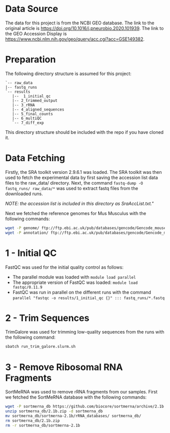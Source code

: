 # Data Source

The data for this project is from the NCBI GEO database.
The link to the original article is https://doi.org/10.1016/j.pneurobio.2020.101939.
The link to the GEO Accession Display is https://www.ncbi.nlm.nih.gov/geo/query/acc.cgi?acc=GSE149382.

# Preparation

The following directory structure is assumed for this project:

 ```
`-- raw_data
|-- fastq_runs
`-- results
    |--  1_initial_qc
    |-- 2_trimmed_output
    |-- 3_rRNA
    |-- 4_aligned_sequences
    |-- 5_final_counts
    |-- 6_multiQC
    `-- 7_diff_exp
```
This directory structure should be included with the repo if you have cloned it.


# Data Fetching

Firstly, the SRA toolkit version 2.9.6.1 was loaded.
The SRA toolkit was then used to fetch the experimental data by first saving the accession list
data files to the raw_data/ directory. Next, the command ```fastq-dump -O fastq_runs/ raw_data/*``` was used to extract
fastq files from the downloaded runs.

*NOTE: the accession list is included in this directory as  SraAccList.txt."*

Next we fetched the reference genomes for Mus Musculus with the following commands:
```bash
wget -P genome/ ftp://ftp.ebi.ac.uk/pub/databases/gencode/Gencode_mouse/release_M12/GRCm38.p5.genome.fa.gz
wget -P annotation/ ftp://ftp.ebi.ac.uk/pub/databases/gencode/Gencode_mouse/release_M12/gencode.vM12.annotation.gtf.gz
```

# 1 - Initial QC

FastQC was used for the initial quality control as follows:
* The parallel module was loaded with `module load parallel`
* The appropriate version of FastQC was loaded: ```module load fastqc/0.11.9```
* FastQC was run in parallel on the different runs with the command ```parallel "fastqc -o results/1_initial_qc {}" ::: fastq_runs/*.fastq```

# 2 - Trim Sequences

TrimGalore was used for trimming low-quality sequences from the runs with the following command:
```bash
sbatch run_trim_galore.slurm.sh
```

# 3 - Remove Ribosomal RNA Fragments

SortMeRNA was used to remove rRNA fragments from our samples.
First we fetched the SortMeRNA database with the following commands:
```bash
wget -P sortmerna_db https://github.com/biocore/sortmerna/archive/2.1b.zip
unzip sortmerna_db/2.1b.zip -d sortmerna_db
mv sortmerna_db/sortmerna-2.1b/rRNA_databases/ sortmerna_db/
rm sortmerna_db/2.1b.zip
rm -r sortmerna_db/sortmerna-2.1b
```

